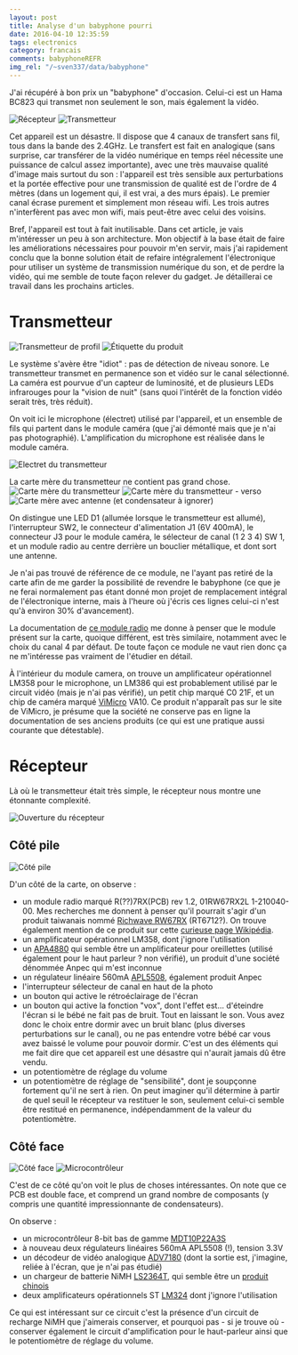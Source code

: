 ```yaml
---
layout: post
title: Analyse d'un babyphone pourri
date: 2016-04-10 12:35:59
tags: electronics
category: francais
comments: babyphoneREFR
img_rel: "/~sven337/data/babyphone"
---
```


J'ai récupéré à bon prix un "babyphone" d'occasion. Celui-ci est un Hama BC823 qui transmet non seulement le son, mais également la vidéo.

![Récepteur](receiver.jpg)
![Transmetteur](transmitter_face.jpg)

Cet appareil est un désastre. Il dispose que 4 canaux de transfert sans fil, tous dans la bande des 2.4GHz. Le transfert est fait en analogique (sans surprise, car transférer de la vidéo numérique en temps réel nécessite une puissance de calcul assez importante), avec une très mauvaise qualité d'image mais surtout du son : l'appareil est très sensible aux perturbations et la portée effective pour une transmission de qualité est de l'ordre de 4 mètres (dans un logement qui, il est vrai, a des murs épais). Le premier canal écrase purement et simplement mon réseau wifi. Les trois autres n'interfèrent pas avec mon wifi, mais peut-être avec celui des voisins.

Bref, l'appareil est tout à fait inutilisable. Dans cet article, je vais m'intéresser un peu à son architecture. Mon objectif à la base était de faire les améliorations nécessaires pour pouvoir m'en servir, mais j'ai rapidement conclu que la bonne solution était de refaire intégralement l'électronique pour utiliser un système de transmission numérique du son, et de perdre la vidéo, qui me semble de toute façon relever du gadget. Je détaillerai ce travail dans les prochains articles.  

# Transmetteur

![Transmetteur de profil](transmitter_side.jpg)
![Étiquette du produit](transmitter_label.jpg) 

Le système s'avère être "idiot" : pas de détection de niveau sonore. Le transmetteur transmet en permanence son et vidéo sur le canal sélectionné. La caméra est pourvue d'un capteur de luminosité, et de plusieurs LEDs infrarouges pour la "vision de nuit" (sans quoi l'intérêt de la fonction vidéo serait très, très réduit).

On voit ici le microphone (électret) utilisé par l'appareil, et un ensemble de fils qui partent dans le module caméra (que j'ai démonté mais que je n'ai pas photographié). L'amplification du microphone est réalisée dans le module caméra.

![Electret du transmetteur](transmitter_internal_electret.jpg)

La carte mère du transmetteur ne contient pas grand chose.
![Carte mère du transmetteur](transmitter_internal_front_board.jpg)	
![Carte mère du transmetteur - verso](transmitter_back.jpg)	
![Carte mère avec antenne (et condensateur à ignorer)](transmitter_internal_front_addedCAP.jpg)	

On distingue une LED D1 (allumée lorsque le transmetteur est allumé), l'interrupteur SW2, le connecteur d'alimentation J1 (6V 400mA), le connecteur J3 pour le module caméra, le sélecteur de canal (1 2 3 4) SW 1, et un module radio au centre derrière un bouclier métallique, et dont sort une antenne.

Je n'ai pas trouvé de référence de ce module, ne l'ayant pas retiré de la carte afin de me garder la possibilité de revendre le babyphone (ce que je ne ferai normalement pas étant donné mon projet de remplacement intégral de l'électronique interne, mais à l'heure où j'écris ces lignes celui-ci n'est qu'à environ 30% d'avancement).

La documentation de [ce module radio](https://www.dpcav.com/data_sheets/AWM631TX.pdf) me donne à penser que le module présent sur la carte, quoique différent, est très similaire, notamment avec le choix du canal 4 par défaut. De toute façon ce module ne vaut rien donc ça ne m'intéresse pas vraiment de l'étudier en détail.

À l'intérieur du module camera, on trouve un amplificateur opérationnel LM358 pour le microphone, un LM386 qui est probablement utilisé par le circuit vidéo (mais je n'ai pas vérifié), un petit chip marqué C0 21F, et un chip de caméra marqué [ViMicro](http://www.vimicro.com/) VA10. Ce produit n'apparaît pas sur le site de ViMicro, je présume que la société ne conserve pas en ligne la documentation de ses anciens produits (ce qui est une pratique aussi courante que détestable).


# Récepteur

Là où le transmetteur était très simple, le récepteur nous montre une étonnante complexité.

![Ouverture du récepteur](receiver_disassemble.jpg)

## Côté pile

![Côté pile](receiver_back_board.jpg)

D'un côté de la carte, on observe :

- un module radio marqué R(??)7RX(PCB) rev 1.2, 01RW67RX2L 1-210040-00. Mes recherches me donnent à penser qu'il pourrait s'agir d'un produit taiwanais nommé [Richwave RW67RX](http://www.richwave.com.tw/product.php?CNo=9) (RT6712?). On trouve également mention de ce produit sur cette [curieuse page Wikipédia](https://en.wikipedia.org/wiki/Spy_video_car).
- un amplificateur opérationnel LM358, dont j'ignore l'utilisation
- un [APA4880](http://www.anpec.com.tw/ashx_prod_file.ashx?prod_id=122&file_path=20090109105809347.pdf&original_name=APA4880.pdf) qui semble être un amplificateur pour oreillettes (utilisé également pour le haut parleur ? non vérifié), un produit d'une société dénommée Anpec qui m'est inconnue
- un régulateur linéaire 560mA [APL5508](http://www.anpec.com.tw/ashx_prod_file.ashx?prod_id=412&file_path=20131021181317165.pdf&original_name=APL5508R/9R.pdf), également produit Anpec
- l'interrupteur sélecteur de canal en haut de la photo
- un bouton qui active le rétroéclairage de l'écran
- un bouton qui active la fonction "vox", dont l'effet est... d'éteindre l'écran si le bébé ne fait pas de bruit. Tout en laissant le son. Vous avez donc le choix entre dormir avec un bruit blanc (plus diverses perturbations sur le canal), ou ne pas entendre votre bébé car vous avez baissé le volume pour pouvoir dormir. C'est un des éléments qui me fait dire que cet appareil est une désastre qui n'aurait jamais dû être vendu.
- un potentiomètre de réglage du volume
- un potentiomètre de réglage de "sensibilité", dont je soupçonne fortement qu'il ne sert à rien. On peut imaginer qu'il détermine à partir de quel seuil le récepteur va restituer le son, seulement celui-ci semble être restitué en permanence, indépendamment de la valeur du potentiomètre.

## Côté face

![Côté face](receiver_internal_back.jpg)
![Microcontrôleur](receiver_uc.jpg)

C'est de ce côté qu'on voit le plus de choses intéressantes. On note que ce PCB est double face, et comprend un grand nombre de composants (y compris une quantité impressionnante de condensateurs).

On observe :

- un microcontrôleur 8-bit bas de gamme [MDT10P22A3S](http://www.digchip.com/datasheets/download_datasheet.php?id=2799060&part-number=MDT10P22A3S)
- à nouveau deux régulateurs linéaires 560mA APL5508 (!), tension 3.3V
- un décodeur de vidéo analogique [ADV7180](http://www.analog.com/en/products/audio-video/video-decoders/adv7180.html) (dont la sortie est, j'imagine, reliée à l'écran, que je n'ai pas étudié)
- un chargeur de batterie NiMH [LS2364T](http://www.datasheetspdf.com/PDF/LS2364T/718641/1), qui semble être un [produit chinois](http://www.linkas.com.cn/e0.html)
- deux amplificateurs opérationnels ST [LM324](http://www.st.com/web/catalog/sense_power/FM123/SC61/SS1378/PF63709) dont j'ignore l'utilisation

Ce qui est intéressant sur ce circuit c'est la présence d'un circuit de recharge NiMH que j'aimerais conserver, et pourquoi pas - si je trouve où - conserver également le circuit d'amplification pour le haut-parleur ainsi que le potentiomètre de réglage du volume.
<script>
    $(document).ready(function() {
		$("a[href$='.jpg'],a[href$='.jpeg'],a[href$='.png'],a[href$='.gif']").attr('rel', 'gallery').fancybox();
    });
</script>

